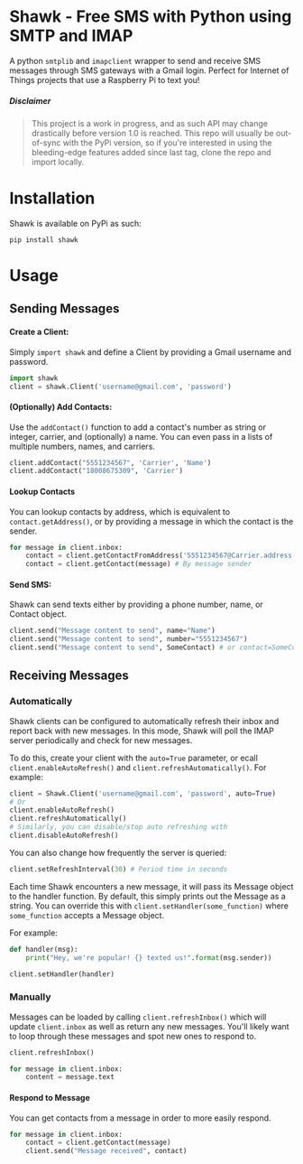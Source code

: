 # Shawk - Free SMS with Python using SMTP and IMAP

A python `smtplib` and `imapclient` wrapper to send and receive SMS messages through SMS gateways with a Gmail login. Perfect for Internet of Things projects that use a Raspberry Pi to text you!


##### Disclaimer

> This project is a work in progress, and as such API may change drastically before version 1.0 is reached. This repo will usually be out-of-sync with the PyPi version, so if you're interested in using the bleeding-edge features added since last tag, clone the repo and import locally.


# Installation
Shawk is available on PyPi as such:

```
pip install shawk
```


# Usage

## Sending Messages

#### Create a Client:

Simply `import shawk` and define a Client by providing a Gmail username and password.

```Python
import shawk
client = shawk.Client('username@gmail.com', 'password')
```


#### (Optionally) Add Contacts:

Use the `addContact()` function to add a contact's number as string or integer, carrier, and (optionally) a name. You can even pass in a lists of multiple numbers, names, and carriers.

```Python
client.addContact("5551234567", 'Carrier', 'Name')
client.addContact("18008675309", 'Carrier')
```

#### Lookup Contacts

You can lookup contacts by address, which is equivalent to `contact.getAddress()`, or by providing a message in which the contact is the sender.

```Python
for message in client.inbox:
    contact = client.getContactFromAddress('5551234567@Carrier.address') # By address
    contact = client.getContact(message) # By message sender
```


#### Send SMS:

Shawk can send texts either by providing a phone number, name, or Contact object.

```Python
client.send("Message content to send", name="Name")
client.send("Message content to send", number="5551234567")
client.send("Message content to send", SomeContact) # or contact=SomeContact
```


## Receiving Messages

### Automatically

Shawk clients can be configured to automatically refresh their inbox and report back with new messages.
In this mode, Shawk will poll the IMAP server periodically and check for new messages.

To do this, create your client with the `auto=True` parameter, or ecall `client.enableAutoRefresh()` and `client.refreshAutomatically()`.
For example:

```Python
client = Shawk.Client('username@gmail.com', 'password', auto=True)
# Or
client.enableAutoRefresh()
client.refreshAutomatically()
# Similarly, you can disable/stop auto refreshing with
client.disableAutoRefresh()
```

You can also change how frequently the server is queried:

```Python
client.setRefreshInterval(30) # Period time in seconds
```

Each time Shawk encounters a new message, it will pass its Message object to the handler function.
By default, this simply prints out the Message as a string.
You can override this with `client.setHandler(some_function)` where `some_function` accepts a Message object.

For example:

```Python
def handler(msg):
    print("Hey, we're popular! {} texted us!".format(msg.sender))

client.setHandler(handler)
```


### Manually

Messages can be loaded by calling `client.refreshInbox()` which will update `client.inbox` as well as return any new messages.
You'll likely want to loop through these messages and spot new ones to respond to.

```Python
client.refreshInbox()

for message in client.inbox:
    content = message.text
```


#### Respond to Message

You can get contacts from a message in order to more easily respond.

```Python
for message in client.inbox:
    contact = client.getContact(message)
    client.send("Message received", contact)
```

